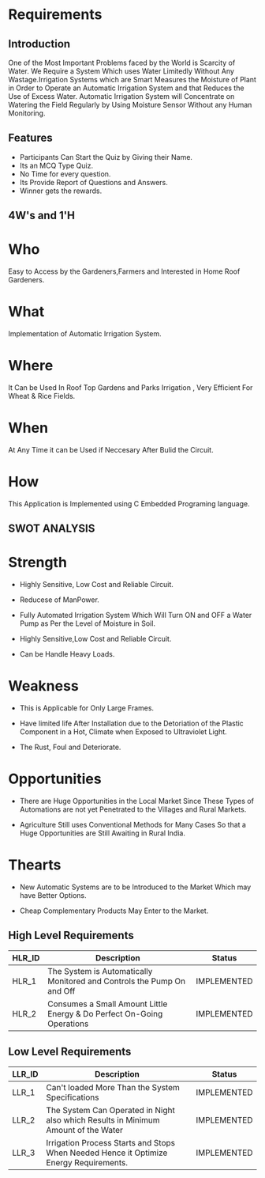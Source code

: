 # Requirements
##  Introduction
One of the Most Important Problems faced by the World is Scarcity of Water. We Require a System Which uses Water Limitedly Without Any Wastage.Irrigation Systems which are Smart Measures the Moisture of Plant in Order to Operate an Automatic Irrigation System and that Reduces the Use of Excess Water. Automatic Irrigation System will Concentrate on Watering the Field Regularly by Using Moisture Sensor Without any Human Monitoring.

## Features 

- Participants Can Start the Quiz by Giving their Name.
- Its an MCQ Type Quiz.
- No Time for every question.
- Its Provide Report of Questions and Answers.
- Winner gets the rewards.


## 4W's and 1'H

# Who
Easy to Access by the Gardeners,Farmers and Interested in Home Roof Gardeners.
# What
Implementation of Automatic Irrigation System.
# Where
It Can be Used In Roof Top Gardens and Parks Irrigation , Very Efficient For Wheat & Rice Fields.

# When
At Any Time it can be Used if Neccesary After Bulid the Circuit.
# How
 This Application is Implemented using C Embedded Programing language.
 
## SWOT ANALYSIS
# Strength

- Highly Sensitive, Low Cost and Reliable Circuit.

- Reducese of ManPower.

- Fully Automated Irrigation System Which Will Turn ON and OFF a Water Pump as Per the Level of Moisture in Soil.

- Highly Sensitive,Low Cost and Reliable Circuit.

- Can be Handle Heavy Loads.

# Weakness

- This is Applicable for Only Large Frames.

- Have limited life After Installation due to the Detoriation of the Plastic Component in a Hot, Climate when Exposed to Ultraviolet Light.

- The Rust, Foul and Deteriorate.

# Opportunities
- There are Huge Opportunities in the Local Market Since These Types of Automations are not yet Penetrated to the Villages and Rural Markets.

- Agriculture Still uses Conventional Methods for Many Cases So that a Huge Opportunities are Still Awaiting in Rural India.

# Thearts
- New Automatic Systems are to be Introduced to the Market Which may have Better Options.

- Cheap Complementary Products May Enter to the Market.

## High Level Requirements

| HLR_ID | 	Description | Status |
| ------ | ------ | ------ |
| HLR_1 |  The System is Automatically Monitored and Controls the Pump On and Off | IMPLEMENTED |
|  HLR_2 | Consumes a Small Amount Little Energy & Do Perfect On-Going Operations| IMPLEMENTED |

## Low Level Requirements

| LLR_ID |Description | Status |
| ------ | ------ | ------ |
| LLR_1 | Can't loaded More Than the System Specifications| IMPLEMENTED |
|LLR_2 | The System Can Operated in Night also which Results in Minimum Amount of the Water| IMPLEMENTED |	
|LLR_3 |Irrigation Process Starts and Stops When Needed Hence it Optimize Energy Requirements.| IMPLEMENTED |
